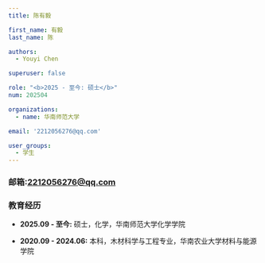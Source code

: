 ```yaml
---
title: 陈有毅

first_name: 有毅
last_name: 陈

authors:
  - Youyi Chen

superuser: false

role: "<b>2025 - 至今: 硕士</b>"
num: 202504

organizations:
  - name: 华南师范大学

email: '2212056276@qq.com'

user_groups:
  - 学生
---
```

### 邮箱:<2212056276@qq.com>

### 教育经历

- **2025.09 - 至今:** 硕士，化学，华南师范大学化学学院

- **2020.09 - 2024.06:** 本科，木材科学与工程专业，华南农业大学材料与能源学院
